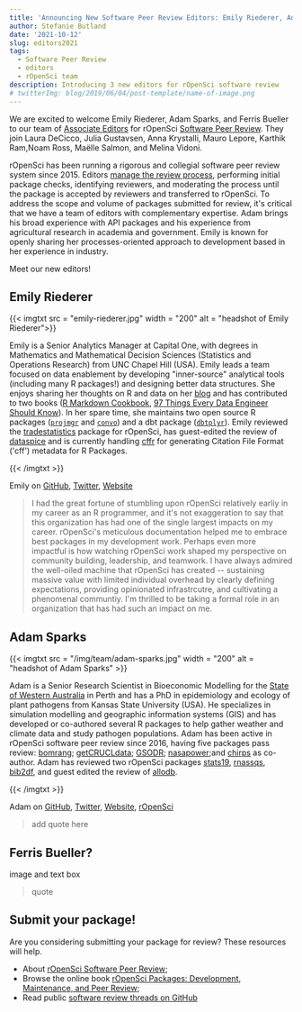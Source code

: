 ```yaml
---
title: 'Announcing New Software Peer Review Editors: Emily Riederer, Adam Sparks, and ... Bueller?'
author: Stefanie Butland
date: '2021-10-12'
slug: editors2021
tags:
  - Software Peer Review
  - editors
  - rOpenSci team
description: Introducing 3 new editors for rOpenSci software review
# twitterImg: blog/2019/06/04/post-template/name-of-image.png
---
```

We are excited to welcome Emily Riederer, Adam Sparks, and Ferris Bueller to our team of [Associate Editors](/software-review/#editors) for rOpenSci [Software Peer Review](/software-review/). 
They join Laura DeCicco, Julia Gustavsen, Anna Krystalli, Mauro Lepore, Karthik Ram,Noam Ross, Maëlle Salmon, and Melina Vidoni. 

rOpenSci has been running a rigorous and collegial software peer review system since 2015. 
Editors [manage the review process](https://devguide.ropensci.org/editorguide.html), performing initial package checks, identifying reviewers, and moderating the process until the package is accepted by reviewers and transferred to rOpenSci. 
To address the scope and volume of packages submitted for review, it's critical that we have a team of editors with complementary expertise.
Adam brings his broad experience with API packages and his experience from agricultural research in academia and government.
Emily is known for openly sharing her processes-oriented approach to development based in her experience in industry.

Meet our new editors!

## Emily Riederer

{{< imgtxt src = "emily-riederer.jpg" width = "200" alt = "headshot of Emily Riederer">}} 

Emily is a Senior Analytics Manager at Capital One, with degrees in Mathematics and Mathematical Decision Sciences (Statistics and Operations Research) from UNC Chapel Hill (USA). 
Emily leads a team focused on data enablement by developing "inner-source" analytical tools (including many R packages!) and designing better data structures. She enjoys sharing her thoughts on R and data on her [blog](https://emilyriederer.netlify.com/) and has contributed to two books ([R Markdown Cookbook](https://bookdown.org/yihui/rmarkdown-cookbook/), [97 Things Every Data Engineer Should Know](https://www.oreilly.com/library/view/97-things-every/9781492062400/)). In her spare time, she maintains two open source R packages ([`projmgr`](https://cran.r-project.org/package=projmgr) and [`convo`](https://github.com/emilyriederer/convo)) and a dbt package ([`dbtplyr`](https://github.com/emilyriederer/dbtplyr)). 
Emily reviewed the [tradestatistics](https://github.com/ropensci/software-review/issues/274) package for rOpenSci, has guest-edited the review of [dataspice](https://github.com/ropensci/software-review/issues/426) and is currently handling [cffr](https://github.com/ropensci/software-review/issues/463) for generating Citation File Format ('cff') metadata for R Packages.

{{< /imgtxt >}}

Emily on [GitHub](https://github.com/emilyriederer), [Twitter](https://twitter.com/emilyriederer), [Website](https://emilyriederer.netlify.com/)

> I had the great fortune of stumbling upon rOpenSci relatively earliy in my career as an R programmer, and it's not exaggeration to say that this organization has had one of the single largest impacts on my career. rOpenSci's meticulous documentation helped me to embrace best packages in my development work. Perhaps even more impactful is how watching rOpenSci work shaped my perspective on community building, leadership, and teamwork. I have always admired the well-oiled machine that rOpenSci has created -- sustaining massive value with limited individual overhead by clearly defining expectations, providing opinionated infrastrcutre, and cultivating a phenomenal communtiy. I'm thrilled to be taking a formal role in an organization that has had such an impact on me. 



## Adam Sparks

{{< imgtxt src = "/img/team/adam-sparks.jpg" width = "200" alt = "headshot of Adam Sparks" >}} 

Adam is a Senior Research Scientist in Bioeconomic Modelling for the [State of Western Australia](https://www.dpird.wa.gov.au/) in Perth and has a PhD in epidemiology and ecology of plant pathogens from Kansas State University (USA). 
He specializes in simulation modelling and geographic information systems (GIS) and has developed or co-authored several R packages to help gather weather and climate data and study pathogen populations. Adam has been active in rOpenSci software peer review since 2016, having five packages pass review: [bomrang](https://docs.ropensci.org/bomrang); [getCRUCLdata](https://docs.ropensci.org/getCRUCLdata); [GSODR](https://docs.ropensci.org/GSODR); [nasapower](https://docs.ropensci.org/nasapower);and  [chirps](https://docs.ropensci.org/chirps/) as co-author.
Adam has reviewed two rOpenSci packages [stats19](https://github.com/ropensci/software-review/issues/266), [rnassqs](https://github.com/ropensci/software-review/issues/298), [bib2df](https://github.com/ropensci/software-review/issues/124), and guest edited the review of [allodb](https://github.com/ropensci/software-review/issues/436). 


{{< /imgtxt >}}

Adam on [GitHub](https://github.com/adamhsparks), [Twitter](https://twitter.com/adamhsparks), [Website](https://adamhsparks.com/), [rOpenSci](/author/adam-sparks/)

> add quote here


## Ferris Bueller?

image and text box

> quote

## Submit your package!

Are you considering submitting your package for review? These resources will help.

- About [rOpenSci Software Peer Review](/software-review/);
- Browse the online book [rOpenSci Packages: Development, Maintenance, and Peer Review](https://devguide.ropensci.org/);
- Read public [software review threads on GitHub](https://github.com/ropensci/software-review/issues)

